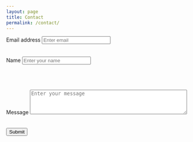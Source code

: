 ```yaml
---
layout: page
title: Contact
permalink: /contact/
---
```


<form accept-charset="UTF-8" action="https://getform.io/5634490e-528e-40b2-9e95-07a702fbfaf5" method="POST" enctype="multipart/form-data" target="_blank">
      <div class="form-group">
        <label for="InputEmail" required="required">Email address</label>
        <input type="email" name="email" class="form-control" id="InputEmail" aria-describedby="emailHelp" placeholder="Enter email">
      </div>
      <br><br>
      <div class="form-group">
        <label for="InputName">Name</label>
        <input type="text" name="name" class="form-control" id="InputName" placeholder="Enter your name" required="required">
      </div>
      <br><br><br><br>
      <div class="form-group">
        <label for="InputMessage">Message</label>
          <textarea id="message" name="Message" class="form-control" rows="4" cols="50" placeholder="Enter your message" required="required"></textarea>
      </div>
      <br><br>
      <button type="submit" class="btn btn-primary">Submit</button>
    </form>
